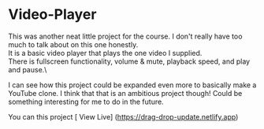 # Video-Player


 This was another neat little project for the course. I don't really have too much to talk about on this one honestly.\
 It is a basic video player that plays the one video I supplied.\
 There is fullscreen functionality, volume & mute, playback speed, and play and pause.\
 
 I can see how this project could be expanded even more to basically make a YouTube clone. 
 I think that that is an ambitious project though! Could be something interesting for me to do in the future.

You can this project  [ View Live] (https://drag-drop-update.netlify.app)
